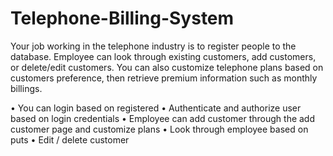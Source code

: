 # Telephone-Billing-System

Your job working in the telephone industry is to register people to the database. Employee can look through existing customers, add customers, or delete/edit customers. You can also customize telephone plans based on customers preference, then retrieve premium information such as monthly billings.

•	You can login based on registered 
•	Authenticate and authorize user based on login credentials
•	Employee can add customer through the add customer page and customize plans
•	Look through employee based on puts
•	Edit / delete customer
